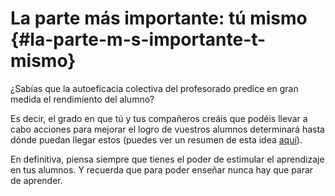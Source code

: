 # La parte más importante: tú mismo {#la-parte-m-s-importante-t-mismo}

¿Sabías que la autoeficacia colectiva del profesorado predice en gran medida el rendimiento del alumno? 

Es decir, el grado en que tú y tus compañeros creáis que podéis llevar a cabo acciones para mejorar el logro de vuestros alumnos determinará hasta dónde puedan llegar estos \(puedes ver un resumen de esta idea [aquí](https://www.google.com/url?q=https://evidenciaenlaescuela.wordpress.com/2017/07/25/3-factores-que-consiguen-superefectos-en-los-alumnos-segun-hattie/&sa=D&ust=1572945444175000)\). 

En definitiva, piensa siempre que tienes el poder de estimular el aprendizaje en tus alumnos. Y recuerda que para poder enseñar nunca hay que parar de aprender.



